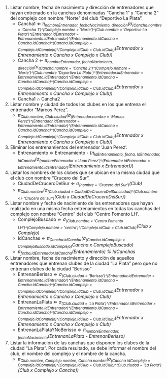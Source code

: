 1. Listar nombre, fecha de nacimiento y dirección de entrenadores que hayan entrenado en la canchas denominadas “Cancha 1” y “Cancha 2” del complejo con nombre “Norte” del club “Deportivo La Plata”.
   - Cancha1 ⇐ <i>π<sub>nombreEntrenador, fechaNacimiento, dirección</sub>(<i>σ<sub>(Cancha.nombre = 'Cancha 1')^(Complejo.nombre = 'Norte')^(Club.nombre = 'Deportivo La Plata')^(Entrenador.idEntrenador = Entrenamiento.idEntrenador)^(Entrenamiento.idCancha = Cancha.idCancha)^(Cancha.idComplejo = Complejo.idComplejo)^(Complejo.idClub = Club.idClub)</sub>(Entrenador x Entrenamiento x Cancha x Complejo x Club)</i>)</i>
   - Cancha 2 ⇐ <i>π<sub>nombreEntrenador, fechaNacimiento, dirección</sub>(<i>σ<sub>(Cancha.nombre = 'Cancha 2')^(Complejo.nombre = 'Norte')^(Club.nombre 'Deportivo La Plata')^(Entrenador.idEntrenador = Entrenamiento.idEntrenador)^(Entrenamiento.idCancha = Cancha.idCancha)^(Cancha.idComplejo = Complejo.idComplejo)^(Complejo.idClub = Club.idClub)</sub>(Entrenador x Entrenamiento x Cancha x Complejo x Club)</i>)</i>
   - Cancha1 ∩ Cancha2
2. Listar nombre y ciudad de todos los clubes en los que entrena el entrenador “Marcos Perez”.
     - <i>π<sub>Club.nombre, Club.ciudad</sub>(<i>σ<sub>(Entrenador.nombre = 'Marcos Perez')^(Entrenador.idEntrenador = Entrenamiento.idEntrenador)^(Entrenamiento.idCancha = Cancha.idCancha)^(Cancha.idComplejo = Complejo.idComplejo)^(Complejo.idClub = Club.idClub)</sub>(Entrenador x Entrenamiento x Cancha x Complejo x Club)</i>)</i>
3. Eliminar los entrenamientos del entrenador ‘Juan Perez’.
   - Entrenamiento ⇐ Entrenamiento - (<i>π<sub>IdEntrenamiento, fecha, IdEntrenador, IdCancha</sub>(<i>σ<sub>(nombreEntrenador = 'Juan Perez')^(Entrenador.idEntrenador = Entrenamiento.idEntrenador)</sub>(Entrenamiento x Entrenador)</i>)</i>)
4. Listar los nombres de los clubes que se ubican en la misma ciudad que el club con nombre “Crucero del Sur”.
   - CiudadDeCruceroDelSur ⇐ <i>σ<sub>(nombre = 'Crucero del Sur')</sub>(Club)</i>
   - <i>π<sub>Club.nombre</sub>(<i>σ<sub>(Club.ciudad = CiudadDeCruceroDelSur.ciudad)^(Club.nombre <> 'Crucero del sur')</sub>(Club x CiudadDeCruceroDelSur)</i>)</i>
5. Listar nombre y fecha de nacimiento de los entrenadores que hayan realizado en una misma fecha entrenamientos en todas las canchas del complejo con nombre “Centro” del club “Centro Fomento LH’.
   - ComplejoBuscado ⇐ <i>σ<sub>(Club.nombre = 'Centro Fomento LH')^(Complejo.nombre = 'centro')^(Complejo.idClub = Club.idClub)</sub>(Club x Complejo)</i>
   - IdCanchas ⇐ <i>π<sub>Cancha.idCancha</sub>(<i>σ<sub>(Cancha.idComplejo = ComplejoBuscado.idComplejo)</sub></i>Cancha x ComplejoBuscado)</i>
   - <i>π<sub>fecha,idEntrenador,idCancha</sub>(Entrenamiento) % IdCanchas</i>
6. Listar nombre, fecha de nacimiento y dirección de aquellos entrenadores que entrenan clubes de la ciudad “La Plata” pero que no entrenan clubes de la ciudad “Berisso”
   - EntrenanBerisso ⇐ <i>σ<sub>(Club.ciudad = 'Berisso')^(Entrenador.idEntrenador = Entrenamiento.idEntrenador)^(Entrenamiento.idCancha = Cancha.idCancha)^(Cancha.idComplejo = Complejo.idComplejo)^(Complejo.idClub = Club.idClub)</sub>(Entrenador x Entrenamiento x Cancha x Complejo x Club)</i></i>
   - EntrenanLaPlata ⇐ <i>σ<sub>(Club.ciudad = 'La Plata')^(Entrenador.idEntrenador = Entrenamiento.idEntrenador)^(Entrenamiento.idCancha = Cancha.idCancha)^(Cancha.idComplejo = Complejo.idComplejo)^(Complejo.idClub = Club.idClub)</sub>(Entrenador x Entrenamiento x Cancha x Complejo x Club)</i></i>
   - EntrenanLaPlataYNoBerisso ⇐ <i>π<sub>nombreEntrenador, fechaNacimiento</sub>(EntrenanLaPlata - EntrenanBerisso)</i>
7. Listar la información de las canchas que disponen los clubes de la ciudad “La Plata”. Por cada resultado, se debe informar el nombre del club, el nombre del complejo y el nombre de la cancha.
   - <i>π<sub>Club.nombre, Complejo.nombre, Cancha.nombre</sub>(<i>σ<sub>(Cancha.idComplejo = Complejo.idComplejo)^(Complejo.idClub = Club.idClub)^(Club.ciudad = 'La Plata')</sub>(Club x Complejo x Cancha)</i>)</i> 